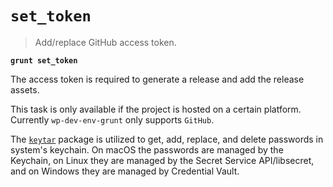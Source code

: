 # `set_token`

> Add/replace GitHub access token.

**`grunt set_token`**

The access token is required to generate a release and add the release assets.

This task is only available if the project is hosted on a certain platform. Currently `wp-dev-env-grunt` only supports `GitHub`.

The [`keytar`](https://github.com/atom/node-keytar) package is utilized to get, add, replace, and delete passwords in system's keychain. On macOS the passwords are managed by the Keychain, on Linux they are managed by the Secret Service API/libsecret, and on Windows they are managed by Credential Vault.
